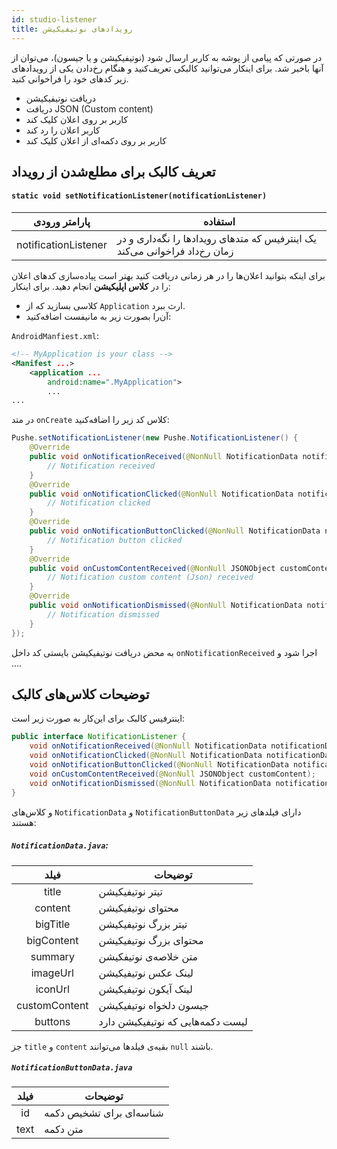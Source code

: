 ```yaml
---
id: studio-listener
title: رویدادهای نوتیفیکیشن
---
```


در صورتی که پیامی از پوشه به کاربر ارسال شود (نوتیفیکیشن و یا جیسون)، می‌توان از آنها باخبر شد.
برای اینکار می‌توانید کالبکی تعریف‌کنید و هنگام رخ‌دادن یکی از رویدادهای زیر کدهای خود را فراخوانی کنید.
* دریافت نوتیفیکیشن
* دریافت JSON (Custom content)
* کاربر بر روی اعلان کلیک کند
* کاربر اعلان را رد کند
* کاربر بر روی دکمه‌ای از اعلان کلیک کند

## تعریف کالبک برای مطلع‌‌شدن از رویداد

#### `static void setNotificationListener(notificationListener)`

|پارامتر ورودی|استفاده|
|:--:|--|
|notificationListener|یک اینترفیس که متدهای رویدادها را نگه‌داری و در زمان رخ‌داد فراخوانی می‌کند|

برای اینکه بتوانید اعلان‌ها را در هر زمانی دریافت کنید بهتر است پیاده‌سازی کدهای اعلان را در **کلاس اپلیکیشن** انجام دهید. برای اینکار:

* کلاسی بسازید که از `Application` ارث ببرد.
* آن‌را بصورت زیر به مانیفست اضافه‌کنید:

`AndroidManfiest.xml`:
```xml
<!-- MyApplication is your class -->
<Manifest ...>
    <application ...
        android:name=".MyApplication">
        ...
...
```

در متد `onCreate` کلاس کد زیر را اضافه‌کنید:


```java
Pushe.setNotificationListener(new Pushe.NotificationListener() {
    @Override
    public void onNotificationReceived(@NonNull NotificationData notificationData) {
        // Notification received
    }
    @Override
    public void onNotificationClicked(@NonNull NotificationData notificationData) {
        // Notification clicked
    }
    @Override
    public void onNotificationButtonClicked(@NonNull NotificationData notificationData, @NonNull NotificationButtonData clickedButton) {
        // Notification button clicked
    }
    @Override
    public void onCustomContentReceived(@NonNull JSONObject customContent) {
        // Notification custom content (Json) received
    }
    @Override
    public void onNotificationDismissed(@NonNull NotificationData notificationData) {
        // Notification dismissed
    }
});
```
به محض دریافت نوتیفیکیشن بایستی کد داخل `onNotificationReceived` اجرا شود و ....

## توضیحات کلاس‌های کالبک

اینترفیس کالبک برای این‌کار به صورت زیر است:

```java
public interface NotificationListener {
    void onNotificationReceived(@NonNull NotificationData notificationData);
    void onNotificationClicked(@NonNull NotificationData notificationData);
    void onNotificationButtonClicked(@NonNull NotificationData notificationData, @NonNull NotificationButtonData clickedButton);
    void onCustomContentReceived(@NonNull JSONObject customContent);
    void onNotificationDismissed(@NonNull NotificationData notificationData);
}
```

و کلاس‌های `NotificationData` و `NotificationButtonData` دارای فیلدهای زیر هستند:

##### `NotificationData.java`:

|فیلد|توضیحات|
|:--:|--|
|title|تیتر نوتیفیکیشن|
|content|محتوای نوتیفیکیشن|
|bigTitle|تیتر بزرگ نوتیفیکیشن|
|bigContent|محتوای بزرگ نوتیفیکیشن|
|summary|متن خلاصه‌ی نوتیفکیشن|
|imageUrl|لینک عکس نوتیفیکیشن|
|iconUrl|لینک آیکون نوتیفیکیشن|
|customContent|جیسون دلخواه نوتیفیکیشن|
|buttons|لیست دکمه‌هایی که نوتیفیکیشن دارد|

جز `title` و `content` بقیه‌ی فیلدها می‌توانند `null` باشند.

##### `NotificationButtonData.java`

|فیلد|توضیحات|
|:--:|--|
|id|شناسه‌ای برای تشخیص دکمه|
|text|متن دکمه|